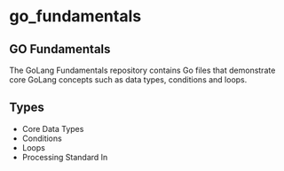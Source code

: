 # go_fundamentals
GO Fundamentals
---
The GoLang Fundamentals repository contains Go files that demonstrate core GoLang
concepts such as data types, conditions and loops.

## Types
- Core Data Types
- Conditions
- Loops
- Processing Standard In